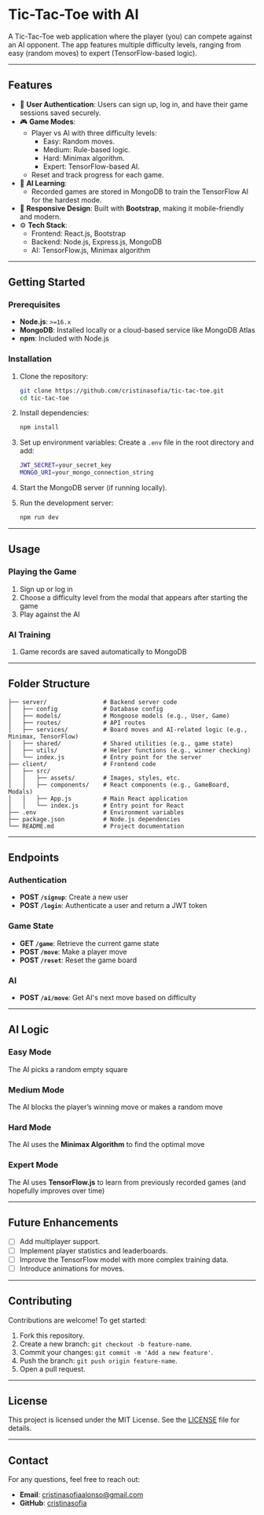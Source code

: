 # **Tic-Tac-Toe with AI**

A Tic-Tac-Toe web application where the player (you) can compete against an AI opponent. The app features multiple difficulty levels, ranging from easy (random moves) to expert (TensorFlow-based logic).

---

## **Features**

- 🔑 **User Authentication**: Users can sign up, log in, and have their game sessions saved securely.
- 🎮 **Game Modes**:
  - Player vs AI with three difficulty levels:
    - Easy: Random moves.
    - Medium: Rule-based logic.
    - Hard: Minimax algorithm.
    - Expert: TensorFlow-based AI.
  - Reset and track progress for each game.
- 🧠 **AI Learning**:
  - Recorded games are stored in MongoDB to train the TensorFlow AI for the hardest mode.
- 🎨 **Responsive Design**: Built with **Bootstrap**, making it mobile-friendly and modern.
- ⚙️ **Tech Stack**:
  - Frontend: React.js, Bootstrap
  - Backend: Node.js, Express.js, MongoDB
  - AI: TensorFlow.js, Minimax algorithm

---

## **Getting Started**

### **Prerequisites**

- **Node.js**: `>=16.x`
- **MongoDB**: Installed locally or a cloud-based service like MongoDB Atlas
- **npm**: Included with Node.js

### **Installation**

1. Clone the repository:

   ```bash
   git clone https://github.com/cristinasofia/tic-tac-toe.git
   cd tic-tac-toe
   ```

2. Install dependencies:

   ```bash
   npm install
   ```

3. Set up environment variables:
   Create a `.env` file in the root directory and add:

   ```bash
   JWT_SECRET=your_secret_key
   MONGO_URI=your_mongo_connection_string
   ```

4. Start the MongoDB server (if running locally).

5. Run the development server:
   ```bash
   npm run dev
   ```

---

## **Usage**

### **Playing the Game**

1. Sign up or log in
2. Choose a difficulty level from the modal that appears after starting the game
3. Play against the AI

### **AI Training**

1. Game records are saved automatically to MongoDB
<!-- 2. Use the `/ai/train` endpoint (or modify the backend) to train the AI with saved games using TensorFlow.js -->

---

## **Folder Structure**

```
├── server/                # Backend server code
│   ├── config             # Database config
│   ├── models/            # Mongoose models (e.g., User, Game)
│   ├── routes/            # API routes
│   ├── services/          # Board moves and AI-related logic (e.g., Minimax, TensorFlow)
│   ├── shared/            # Shared utilities (e.g., game state)
│   ├── utils/             # Helper functions (e.g., winner checking)
│   └── index.js           # Entry point for the server
├── client/                # Frontend code
│   ├── src/
│   │   ├── assets/        # Images, styles, etc.
│   │   ├── components/    # React components (e.g., GameBoard, Modals)
│   │   ├── App.js         # Main React application
│   │   └── index.js       # Entry point for React
├── .env                   # Environment variables
├── package.json           # Node.js dependencies
└── README.md              # Project documentation
```

---

## **Endpoints**

### **Authentication**

- **POST `/signup`**: Create a new user
- **POST `/login`**: Authenticate a user and return a JWT token

### **Game State**

- **GET `/game`**: Retrieve the current game state
- **POST `/move`**: Make a player move
- **POST `/reset`**: Reset the game board

### **AI**

- **POST `/ai/move`**: Get AI's next move based on difficulty
<!-- - **POST `/ai/train`**: Train the AI using recorded games -->

---

## **AI Logic**

### **Easy Mode**

The AI picks a random empty square

### **Medium Mode**

The AI blocks the player’s winning move or makes a random move

### **Hard Mode**

The AI uses the **Minimax Algorithm** to find the optimal move

### **Expert Mode**

The AI uses **TensorFlow.js** to learn from previously recorded games (and hopefully improves over time)

---

## **Future Enhancements**

- [ ] Add multiplayer support.
- [ ] Implement player statistics and leaderboards.
- [ ] Improve the TensorFlow model with more complex training data.
- [ ] Introduce animations for moves.

---

## **Contributing**

Contributions are welcome! To get started:

1. Fork this repository.
2. Create a new branch: `git checkout -b feature-name`.
3. Commit your changes: `git commit -m 'Add a new feature'`.
4. Push the branch: `git push origin feature-name`.
5. Open a pull request.

---

## **License**

This project is licensed under the MIT License. See the [LICENSE](LICENSE) file for details.

---

## **Contact**

For any questions, feel free to reach out:

- **Email**: cristinasofiaalonso@gmail.com
- **GitHub**: [cristinasofia](https://github.com/cristinasofia)
